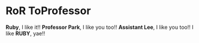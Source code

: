 # RoR ToProfessor

**Ruby**, I like it!!
**Professor Park**, I like you too!!
**Assistant Lee**, I like you too!!
I like **RUBY**, yae!!
